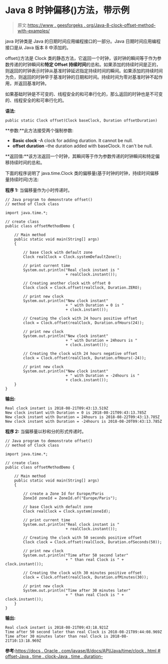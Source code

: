 # Java 8 时钟偏移()方法，带示例

> 原文:[https://www . geesforgeks . org/Java-8-clock-offset-method-with-examples/](https://www.geeksforgeeks.org/java-8-clock-offset-method-with-examples/)

java 时钟类是 Java 的日期时间应用编程接口的一部分。Java 日期时间应用编程接口是从 Java 版本 8 中添加的。

offset()方法是 Clock 类的静态方法，它返回一个时钟，该时钟的瞬间等于作为参数传递的时钟瞬间和**特定 Offset 持续时间**的总和。如果添加的持续时间是正的，则返回的时钟表示时钟从基准时钟延迟指定持续时间的瞬间。如果添加的持续时间为负，则返回的时钟早于基准时钟的日期和时间。持续时间为零对基准时钟不起作用，并返回基准时钟。

如果基础时钟是不可变的、线程安全的和可串行化的，那么返回的时钟也是不可变的、线程安全的和可串行化的。

**语法:**

```
public static Clock offset(Clock baseClock, Duration offsetDuration)
```

**参数:**此方法接受两个强制参数:

*   **Basic clock** -A clock for adding duration. It cannot be null.
*   **offset duration** –the duration added with baseClock. It can't be null.

**返回值:**该方法返回一个时钟，其瞬间等于作为参数传递的时钟瞬间和特定偏移持续时间的总和。

下面的程序说明了 java.time.Clock 类的偏移量(基于时钟的时钟，持续时间偏移量持续时间)方法:

**程序 1:** 当偏移量作为小时传递时。

```
// Java program to demonstrate offset()
// method of Clock class

import java.time.*;

// create class
public class offsetMethodDemo {

    // Main method
    public static void main(String[] args)
    {

        // base Clock with default zone
        Clock realClock = Clock.systemDefaultZone();

        // print current time
        System.out.println("Real clock instant is "
                           + realClock.instant());

        // Creating another clock with offset 0
        Clock clock = Clock.offset(realClock, Duration.ZERO);

        // print new clock
        System.out.println("New clock instant"
                           + " with Duration = 0 is "
                           + clock.instant());

        // Creating the clock with 24 hours positive offset
        clock = Clock.offset(realClock, Duration.ofHours(24));

        // print new clock
        System.out.println("New clock instant"
                           + " with Duration = 24hours is "
                           + clock.instant());

        // Creating the clock with 24 hours negative offset
        clock = Clock.offset(realClock, Duration.ofHours(-24));

        // print new clock
        System.out.println("New clock instant"
                           + " with Duration = -24hours is "
                           + clock.instant());
    }
}
```

**输出:**

```
Real clock instant is 2018-08-21T09:43:13.519Z
New clock instant with Duration = 0 is 2018-08-21T09:43:13.785Z
New clock instant with Duration = 24hours is 2018-08-22T09:43:13.785Z
New clock instant with Duration = -24hours is 2018-08-20T09:43:13.785Z

```

**程序 2:** 当偏移量以秒和分的形式传递时。

```
// Java program to demonstrate offset() 
// method of Clock class

import java.time.*;

// create class
public class offsetMethodDemo {

    // Main method
    public static void main(String[] args)
    {

        // create a Zone Id for Europe/Paris
        ZoneId zoneId = ZoneId.of("Europe/Paris");

        // base Clock with default zone
        Clock realClock = Clock.system(zoneId);

        // print current time
        System.out.println("Real clock instant is "
                           + realClock.instant());

        // Creating the clock with 50 seconds positive offset
        Clock clock = Clock.offset(realClock, Duration.ofSeconds(50));

        // print new clock
        System.out.println("Time after 50 second later"
                           + " than real Clock is " + clock.instant());

        // Creating the clock with 30 minutes positive offset
        clock = Clock.offset(realClock, Duration.ofMinutes(30));

        // print new clock
        System.out.println("Time after 30 minutes later"
                           + " than real Clock is " + clock.instant());
    }
}
```

**输出:**

```
Real clock instant is 2018-08-21T09:43:18.921Z
Time after 50 second later than real Clock is 2018-08-21T09:44:08.969Z
Time after 30 minutes later than real Clock is 2018-08-21T10:13:18.969Z

```

**参考:**[https://docs . Oracle . com/javase/8/docs/API/Java/time/clock . html # offset-Java . time . clock-Java . time . duration-](https://docs.oracle.com/javase/8/docs/api/java/time/Clock.html#offset-java.time.Clock-java.time.Duration-)